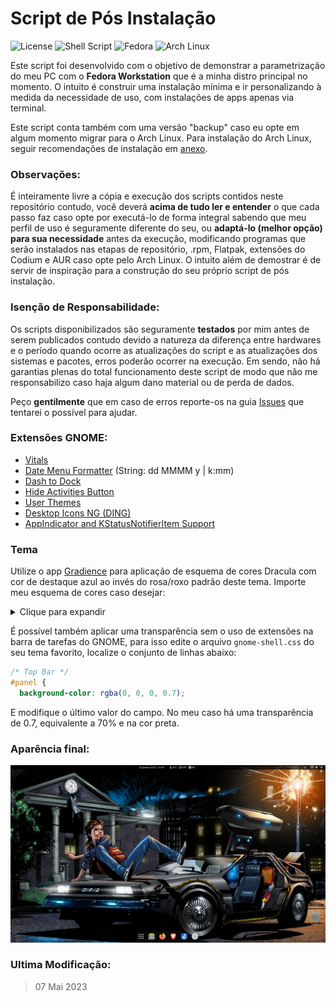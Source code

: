 # Script de Pós Instalação

![License](https://img.shields.io/badge/License-GPLv3-blue.svg?style=for-the-badge)
![Shell Script](https://img.shields.io/badge/Shell_Script-121011?style=for-the-badge&logo=gnu-bash&logoColor=white)
![Fedora](https://img.shields.io/badge/Fedora-294172?style=for-the-badge&logo=fedora&logoColor=white)
![Arch Linux](https://img.shields.io/badge/Arch_Linux-1793D1?style=for-the-badge&logo=arch-linux&logoColor=white)

Este script foi desenvolvido com o objetivo de demonstrar a parametrização do meu PC com o **Fedora Workstation** que é a minha distro principal no momento. O intuito é construir uma instalação mínima e ir personalizando à medida da necessidade de uso, com instalações de apps apenas via terminal.

Este script conta também com uma versão "backup" caso eu opte em algum momento migrar para o Arch Linux. Para instalação do Arch Linux, seguir recomendações de instalação em [anexo](/arch/Arch-Install.md).

### Observações:

É inteiramente livre a cópia e execução dos scripts contidos neste repositório contudo, você deverá **acima de tudo ler e entender** o que cada passo faz caso opte por executá-lo de forma integral sabendo que meu perfil de uso é seguramente diferente do seu, ou **adaptá-lo (melhor opção) para sua necessidade** antes da execução, modificando programas que serão instalados nas etapas de repositório, .rpm, Flatpak, extensões do Codium e AUR caso opte pelo Arch Linux. O intuito além de demostrar é de servir de inspiração para a construção do seu próprio script de pós instalação.

### Isenção de Responsabilidade:

Os scripts disponibilizados são seguramente **testados** por mim antes de serem publicados contudo devido a natureza da diferença entre hardwares e o período quando ocorre as atualizações do script e as atualizações dos sistemas e pacotes, erros poderão ocorrer na execução. Em sendo, não há garantias plenas do total funcionamento deste script de modo que não me responsabilizo caso haja algum dano material ou de perda de dados.

Peço **gentilmente** que em caso de erros reporte-os na guia [Issues](https://github.com/ciro-mota/Meu-Pos-Instalacao/issues) que tentarei o possível para ajudar.

### Extensões GNOME:

- [Vitals](https://extensions.gnome.org/extension/1460/vitals/)
- [Date Menu Formatter](https://extensions.gnome.org/extension/4655/date-menu-formatter/) (String: dd MMMM y | k:mm)
- [Dash to Dock](https://extensions.gnome.org/extension/307/dash-to-dock/)
- [Hide Activities Button](https://extensions.gnome.org/extension/744/hide-activities-button/)
- [User Themes](https://extensions.gnome.org/extension/19/user-themes/)
- [Desktop Icons NG (DING)](https://extensions.gnome.org/extension/2087/desktop-icons-ng-ding/)
- [AppIndicator and KStatusNotifierItem Support](https://extensions.gnome.org/extension/615/appindicator-support/)

### Tema

Utilize o app [Gradience](https://flathub.org/apps/details/com.github.GradienceTeam.Gradience) para aplicação de esquema de cores Dracula com cor de destaque azul ao invés do rosa/roxo padrão deste tema. Importe meu esquema de cores caso desejar:

<details>
  <summary>Clique para expandir</summary>
    
```json
{
    "name": "local-theme",
    "variables": {
        "accent_color": "rgb(28, 113, 216)",
        "accent_bg_color": "rgb(26, 95, 180)",
        "accent_fg_color": "#f8f8f2",
        "destructive_color": "#f55",
        "destructive_bg_color": "#f55",
        "destructive_fg_color": "#f8f8f2",
        "success_color": "#50fa7b",
        "success_bg_color": "#50fa7b",
        "success_fg_color": "#f8f8f2",
        "warning_color": "#f1fa8c",
        "warning_bg_color": "#f1fa8c",
        "warning_fg_color": "rgba(0, 0, 0, 0.8)",
        "error_color": "#f55",
        "error_bg_color": "#f55",
        "error_fg_color": "#f8f8f2",
        "window_bg_color": "rgb(35, 37, 46)",
        "window_fg_color": "#f8f8f2",
        "view_bg_color": "rgb(35, 37, 46)",
        "view_fg_color": "#f8f8f2",
        "headerbar_bg_color": "rgb(35, 37, 46)",
        "headerbar_fg_color": "#f8f8f2",
        "headerbar_border_color": "#fff",
        "headerbar_shade_color": "rgba(0, 0, 0, 0.36)",
        "card_bg_color": "rgba(255, 255, 255, 0.08)",
        "card_fg_color": "#f8f8f2",
        "card_shade_color": "rgba(0, 0, 0, 0.36)",
        "dialog_bg_color": "rgb(35, 37, 46)",
        "dialog_fg_color": "#f8f8f2",
        "popover_bg_color": "rgb(35, 37, 46)",
        "popover_fg_color": "#f8f8f2",
        "shade_color": "#383838",
        "scrollbar_outline_color": "rgba(0, 0, 0, 0.5)"
    },
    "palette": {
        "blue_": {
            "1": "#99c1f1",
            "2": "#62a0ea",
            "3": "#3584e4",
            "4": "#1c71d8",
            "5": "#1a5fb4"
        },
        "green_": {
            "1": "#8ff0a4",
            "2": "#57e389",
            "3": "#33d17a",
            "4": "#2ec27e",
            "5": "#26a269"
        },
        "yellow_": {
            "1": "#f9f06b",
            "2": "#f8e45c",
            "3": "#f6d32d",
            "4": "#f5c211",
            "5": "#e5a50a"
        },
        "orange_": {
            "1": "#ffbe6f",
            "2": "#ffa348",
            "3": "#ff7800",
            "4": "#e66100",
            "5": "#c64600"
        },
        "red_": {
            "1": "#f66151",
            "2": "#ed333b",
            "3": "#e01b24",
            "4": "#c01c28",
            "5": "#a51d2d"
        },
        "purple_": {
            "1": "#dc8add",
            "2": "#c061cb",
            "3": "#9141ac",
            "4": "#813d9c",
            "5": "#613583"
        },
        "brown_": {
            "1": "#cdab8f",
            "2": "#b5835a",
            "3": "#986a44",
            "4": "#865e3c",
            "5": "#63452c"
        },
        "light_": {
            "1": "#fff",
            "2": "#f6f5f4",
            "3": "#deddda",
            "4": "#c0bfbc",
            "5": "#9a9996"
        },
        "dark_": {
            "1": "#77767b",
            "2": "#5e5c64",
            "3": "#3d3846",
            "4": "#241f31",
            "5": "#000"
        }
    },
    "custom_css": {
        "gtk4": ""
    },
    "plugins": {}
}
```
</details>

É possível também aplicar uma transparência sem o uso de extensões na barra de tarefas do GNOME, para isso edite o arquivo `gnome-shell.css` do seu tema favorito, localize o conjunto de linhas abaixo:

```css
/* Top Bar */
#panel {
  background-color: rgba(0, 0, 0, 0.7);
```

E modifique o último valor do campo. No meu caso há uma transparência de 0.7, equivalente a 70% e na cor preta.

### Aparência final:

![](imgs/screenshot.png)

### Ultima Modificação:

> 07 Mai 2023
